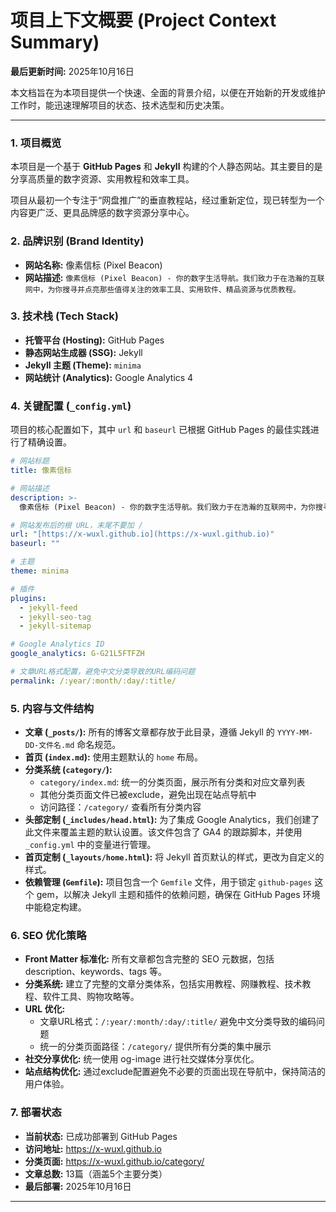 # 项目上下文概要 (Project Context Summary)

**最后更新时间:** 2025年10月16日

本文档旨在为本项目提供一个快速、全面的背景介绍，以便在开始新的开发或维护工作时，能迅速理解项目的状态、技术选型和历史决策。

---

### 1. 项目概览

本项目是一个基于 **GitHub Pages** 和 **Jekyll** 构建的个人静态网站。其主要目的是分享高质量的数字资源、实用教程和效率工具。

项目从最初一个专注于“网盘推广”的垂直教程站，经过重新定位，现已转型为一个内容更广泛、更具品牌感的数字资源分享中心。

### 2. 品牌识别 (Brand Identity)

* **网站名称:** 像素信标 (Pixel Beacon)
* **网站描述:** `像素信标 (Pixel Beacon) - 你的数字生活导航。我们致力于在浩瀚的互联网中，为你搜寻并点亮那些值得关注的效率工具、实用软件、精品资源与优质教程。`

### 3. 技术栈 (Tech Stack)

* **托管平台 (Hosting):** GitHub Pages
* **静态网站生成器 (SSG):** Jekyll
* **Jekyll 主题 (Theme):** `minima`
* **网站统计 (Analytics):** Google Analytics 4

### 4. 关键配置 (`_config.yml`)

项目的核心配置如下，其中 `url` 和 `baseurl` 已根据 GitHub Pages 的最佳实践进行了精确设置。

```yaml
# 网站标题
title: 像素信标

# 网站描述
description: >-
  像素信标 (Pixel Beacon) - 你的数字生活导航。我们致力于在浩瀚的互联网中，为你搜寻并点亮那些值得关注的效率工具、实用软件、精品资源与优质教程。

# 网站发布后的根 URL，末尾不要加 /
url: "[https://x-wuxl.github.io](https://x-wuxl.github.io)" 
baseurl: ""

# 主题
theme: minima

# 插件
plugins:
  - jekyll-feed
  - jekyll-seo-tag
  - jekyll-sitemap

# Google Analytics ID
google_analytics: G-G21L5FTFZH

# 文章URL格式配置，避免中文分类导致的URL编码问题
permalink: /:year/:month/:day/:title/
```

### 5. 内容与文件结构

* **文章 (`_posts/`):** 所有的博客文章都存放于此目录，遵循 Jekyll 的 `YYYY-MM-DD-文件名.md` 命名规范。
* **首页 (`index.md`):** 使用主题默认的 `home` 布局。
* **分类系统 (`category/`):** 
  - `category/index.md`: 统一的分类页面，展示所有分类和对应文章列表
  - 其他分类页面文件已被exclude，避免出现在站点导航中
  - 访问路径：`/category/` 查看所有分类内容
* **头部定制 (`_includes/head.html`):** 为了集成 Google Analytics，我们创建了此文件来覆盖主题的默认设置。该文件包含了 GA4 的跟踪脚本，并使用 `_config.yml` 中的变量进行管理。
* **首页定制 (`_layouts/home.html`):** 将 Jekyll 首页默认的样式，更改为自定义的样式。
* **依赖管理 (`Gemfile`):** 项目包含一个 `Gemfile` 文件，用于锁定 `github-pages` 这个 gem，以解决 Jekyll 主题和插件的依赖问题，确保在 GitHub Pages 环境中能稳定构建。

### 6. SEO 优化策略

* **Front Matter 标准化:** 所有文章都包含完整的 SEO 元数据，包括 description、keywords、tags 等。
* **分类系统:** 建立了完整的文章分类体系，包括实用教程、网赚教程、技术教程、软件工具、购物攻略等。
* **URL 优化:** 
  - 文章URL格式：`/:year/:month/:day/:title/` 避免中文分类导致的编码问题
  - 统一的分类页面路径：`/category/` 提供所有分类的集中展示
* **社交分享优化:** 统一使用 og-image 进行社交媒体分享优化。
* **站点结构优化:** 通过exclude配置避免不必要的页面出现在导航中，保持简洁的用户体验。

### 7. 部署状态

* **当前状态:** 已成功部署到 GitHub Pages
* **访问地址:** https://x-wuxl.github.io
* **分类页面:** https://x-wuxl.github.io/category/
* **文章总数:** 13篇（涵盖5个主要分类）
* **最后部署:** 2025年10月16日

---